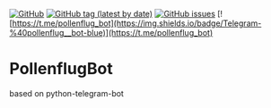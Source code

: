 [![GitHub](https://img.shields.io/github/license/paulypeter/PollenflugBot)](https://github.com/paulypeter/PollenflugBot/blob/main/LICENSE) [![GitHub tag (latest by date)](https://img.shields.io/github/v/tag/paulypeter/PollenflugBot)](https://github.com/paulypeter/PollenflugBot/releases) [![GitHub issues](https://img.shields.io/github/issues-raw/paulypeter/PollenflugBot)](https://github.com/paulypeter/PollenflugBot/issues) [![https://t.me/pollenflug_bot](https://img.shields.io/badge/Telegram-%40pollenflug__bot-blue)](https://t.me/pollenflug_bot)

# PollenflugBot

based on python-telegram-bot
